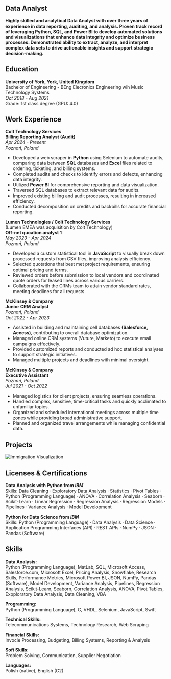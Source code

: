 ## Data Analyst
**Highly skilled and analytical Data Analyst with over three years of experience in data reporting, auditing, and analysis. Proven track record of leveraging Python, SQL, and Power BI to develop automated solutions and visualizations that enhance data integrity and optimize business processes. Demonstrated ability to extract, analyze, and interpret complex data sets to drive actionable insights and support strategic decision-making.**
  
  
## Education 
**University of York, York, United Kingdom**  
Bachelor of Engineering - BEng Elecronics Engineering wih Music Technology Systems  
_Oct 2018 - Aug 2021_  
Grade: 1st class degree (GPU: 4.0)  
  
  
## Work Experience
**Colt Technology Services**  
**Billing Reporting Analyst (Audit)**  
_Apr 2024 - Present_  
_Poznań, Poland_  
- Developed a web scraper in **Python**  using Selenium to automate audits, comparing data between **SQL** databases and **Excel** files related to ordering, ticketing, and billing systems.
- Completed audits and checks to identify errors and defects, enhancing data integrity.
- Utilized **Power BI** for comprehensive reporting and data visualization.
- Traversed SQL databases to extract relevant data for audits.</br>
- Improved existing billing and audit processes, resulting in increased efficiency.
- Conducted decomposition on credits and backbills for accurate financial reporting.
  
**Lumen Technologies / Colt Technology Services**  
(Lumen EMEA was acquisition by Colt Technology)  
**Off-net quoation analyst 1**  
_May 2023 - Apr 2024_  
_Poznań, Poland_  
- Developed a custom statistical tool in **JavaScript** to visually break down processed requests from CSV files, improving analysis efficiency.
- Selected quotations that best met project requirements, ensuring optimal pricing and terms.
- Reviewed orders before submission to local vendors and coordinated quote orders for leased lines across various carriers.
- Collaborated with the CRMs team to attain vendor standard rates, meeting deadlines for all requests.
  
**McKinsey & Company**  
**Junior CRM Analyst**  
_Poznań, Poland_  
_Oct 2022 - Apr 2023_  
- Assisted in building and maintaining cell databases **(Salesforce, Access)**, contributing to overall database optimization.
- Managed online CRM systems (Vuture, Marketo) to execute email campaigns effectively.
- Provided customized reports and conducted ad hoc statistical analyses to support strategic initiatives.
- Managed multiple projects and deadlines with minimal oversight.
  
**McKinsey & Company**  
**Executive Assistant**  
_Poznań, Poland_  
_Jul 2021 - Oct 2022_  
- Managed logistics for client projects, ensuring seamless operations.
- Handled complex, sensitive, time-critical tasks and quickly acclimated to unfamiliar topics.
- Organized and scheduled international meetings across multiple time zones while providing broad administrative support.
- Planned and organized travel arrangements while managing confidential data.

## Projects
![Immigration Visualization](/assets/img/ImmigrationVisualization.png)
  
## Licenses & Certifications
**Data Analysis with Python from _IBM_**  
Skills: Data Cleaning · Exploratory Data Analysis · Statistics · Pivot Tables · Python (Programming Language) · ANOVA · Correlation Analysis · Seaborn · Scikit-Learn · Linear Regression · Regression Analysis · Regression Models · Pipelines · Variance Analysis · Model Development  
  
**Python for Data Science from _IBM_**  
Skills: Python (Programming Language) · Data Analysis · Data Science · Application Programming Interfaces (API) · REST APIs · NumPy · JSON · Pandas (Software)  
  
  
## Skills
**Data Analysis:**  
Python (Programming Language), MatLab, SQL, Microsoft Access, Salesforce.com, Microsoft Excel, Pricing Analysis, Snowflake, Research Skills, Performance Metrics, Microsoft Power BI, JSON, NumPy, Pandas (Software), Model Development, Variance Analysis, Pipelines, Regression Analysis, Scikit-Learn, Seaborn, Correlation Analysis, ANOVA, Pivot Tables, Expploratory Data Analysis, Data Cleaning, VBA  
  
**Programming:**  
Python (Programming Language), C, VHDL, Selenium, JavaScript, Swift 
  
**Technical Skills:**  
Telecommunications Systems, Technology Research, Web Scraping  
  
**Financial Skills:**  
Invocie Processing, Budgeting, Billing Systems, Reporting & Analysis  
  
**Soft Skills:**  
Problem Solving, Communication, Supplier Negotiation  
  
**Languages:**  
Polish (native), English (C2)  
